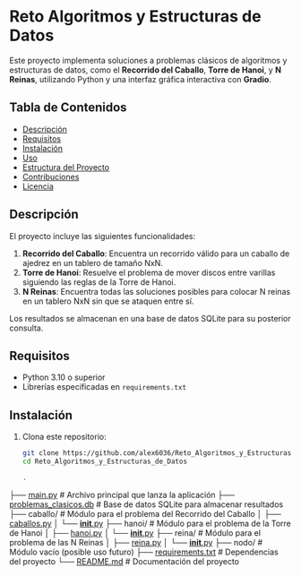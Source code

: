 # Reto Algoritmos y Estructuras de Datos

Este proyecto implementa soluciones a problemas clásicos de algoritmos y estructuras de datos, como el **Recorrido del Caballo**, **Torre de Hanoi**, y **N Reinas**, utilizando Python y una interfaz gráfica interactiva con **Gradio**.

## Tabla de Contenidos

- [Descripción](#descripción)
- [Requisitos](#requisitos)
- [Instalación](#instalación)
- [Uso](#uso)
- [Estructura del Proyecto](#estructura-del-proyecto)
- [Contribuciones](#contribuciones)
- [Licencia](#licencia)

## Descripción

El proyecto incluye las siguientes funcionalidades:

1. **Recorrido del Caballo**: Encuentra un recorrido válido para un caballo de ajedrez en un tablero de tamaño NxN.
2. **Torre de Hanoi**: Resuelve el problema de mover discos entre varillas siguiendo las reglas de la Torre de Hanoi.
3. **N Reinas**: Encuentra todas las soluciones posibles para colocar N reinas en un tablero NxN sin que se ataquen entre sí.

Los resultados se almacenan en una base de datos SQLite para su posterior consulta.

## Requisitos

- Python 3.10 o superior
- Librerías especificadas en `requirements.txt`

## Instalación

1. Clona este repositorio:
   ```bash
   git clone https://github.com/alex6036/Reto_Algoritmos_y_Estructuras_de_Datos.git
   cd Reto_Algoritmos_y_Estructuras_de_Datos

   .
├── [main.py](http://_vscodecontentref_/1)                 # Archivo principal que lanza la aplicación
├── [problemas_clasicos.db](http://_vscodecontentref_/2)   # Base de datos SQLite para almacenar resultados
├── caballo/                # Módulo para el problema del Recorrido del Caballo
│   ├── [caballos.py](http://_vscodecontentref_/3)
│   └── [__init__.py](http://_vscodecontentref_/4)
├── hanoi/                  # Módulo para el problema de la Torre de Hanoi
│   ├── [hanoi.py](http://_vscodecontentref_/5)
│   └── [__init__.py](http://_vscodecontentref_/6)
├── reina/                  # Módulo para el problema de las N Reinas
│   ├── [reina.py](http://_vscodecontentref_/7)
│   └── [__init__.py](http://_vscodecontentref_/8)
├── nodo/                   # Módulo vacío (posible uso futuro)
├── [requirements.txt](http://_vscodecontentref_/9)        # Dependencias del proyecto
└── [README.md](http://_vscodecontentref_/10)               # Documentación del proyecto